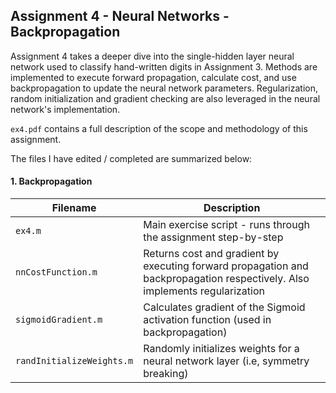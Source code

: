 Assignment 4 - Neural Networks - Backpropagation
------

Assignment 4 takes a deeper dive into the single-hidden layer neural network used to classify hand-written digits in Assignment 3. Methods are implemented to execute forward propagation, calculate cost, and use backpropagation to update the neural network parameters. Regularization, random initialization and gradient checking are also leveraged in the neural network's implementation.

 `ex4.pdf` contains a full description of the scope and methodology of this assignment.

The files I have edited / completed are summarized below:


#### 1. Backpropagation

| Filename | Description |
| -------- | ----------- |
| `ex4.m` | Main exercise script - runs through the assignment step-by-step |
| `nnCostFunction.m` | Returns cost and gradient by executing forward propagation and backpropagation respectively. Also implements regularization |
| `sigmoidGradient.m` | Calculates gradient of the Sigmoid activation function (used in backpropagation) |
| `randInitializeWeights.m` | Randomly initializes weights for a neural network layer (i.e, symmetry breaking) |
